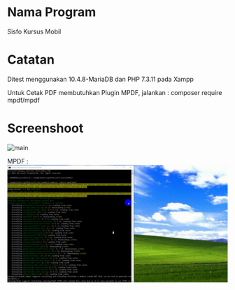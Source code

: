 # Nama Program
Sisfo Kursus Mobil

# Catatan
Ditest menggunakan 10.4.8-MariaDB dan PHP 7.3.11 pada Xampp

Untuk Cetak PDF membutuhkan Plugin MPDF, jalankan : composer require mpdf/mpdf

# Screenshoot
![main](database/sisfo-kursusmobil.gif)

MPDF :
![main](database/MPDF.gif)

